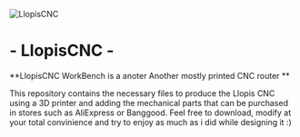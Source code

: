 ![LlopisCNC](doc/llopiscnc.jpg.jpg?raw=true)
# - LlopisCNC - 

**LlopisCNC WorkBench is a anoter Another mostly printed CNC router **

This repository contains the necessary files to produce the Llopis CNC using a 3D printer and adding the mechanical parts that can be purchased in stores such as AliExpress or Banggood. Feel free to download, modify at your total convinience and try to enjoy as much as i did while designing it :)
